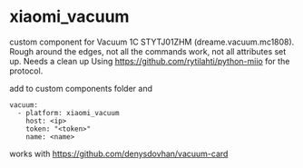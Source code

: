 

# xiaomi_vacuum
custom component for Vacuum 1C STYTJ01ZHM (dreame.vacuum.mc1808).
Rough around the edges, not all the commands work, not all attributes set up.
Needs a clean up
Using https://github.com/rytilahti/python-miio for the protocol.

add to custom components folder and 
```
vacuum:
  - platform: xiaomi_vacuum
    host: <ip>
    token: "<token>"
    name: <name>
```
works with https://github.com/denysdovhan/vacuum-card
